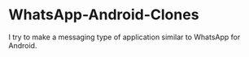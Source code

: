 # WhatsApp-Android-Clones
I try to make a messaging type of application similar to WhatsApp for Android.
